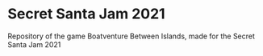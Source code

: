 # Secret Santa Jam 2021
Repository of the game Boatventure Between Islands, made for the Secret Santa Jam 2021
